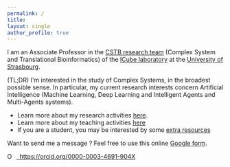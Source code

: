 ```yaml
---
permalink: /
title: 
layout: single
author_profile: true
---
```


I am an Associate Professor in the [CSTB research team](http://icube-cstb.unistra.fr/fr/index.php/Accueil) (Complex System and Translational Bioinformatics) of the [ICube laboratory](https://icube.unistra.fr/) at the [University of Strasbourg](http://www.unistra.fr).

(TL;DR) I'm interested in the study of Complex Systems, in the broadest possible sense. In particular, my current research interests concern Artificial Intelligence (Machine Learning, Deep Learning and Intelligent Agents and Multi-Agents systems).

* Learn more about my research activities [here](https://ajeannin.github.io/research/).
* Learn more about my teaching activities [here](https://ajeannin.github.io/teaching/)
* If you are a student, you may be interested by some [extra resources](https://ajeannin.github.io/misc/)

Want to send me a message ? Feel free to use this online [Google form](https://goo.gl/forms/3oUYShddAe0gjhfE2).

<div itemscope itemtype="https://schema.org/Person"><a itemprop="sameAs" content="https://orcid.org/0000-0003-4691-904X" href="https://orcid.org/0000-0003-4691-904X" target="orcid.widget" rel="noopener noreferrer" style="vertical-align:top;"><img src="https://orcid.org/sites/default/files/images/orcid_16x16.png" style="width:1em;margin-right:.5em;" alt="ORCID iD icon">&nbsp;&nbsp;https://orcid.org/0000-0003-4691-904X</a></div>
